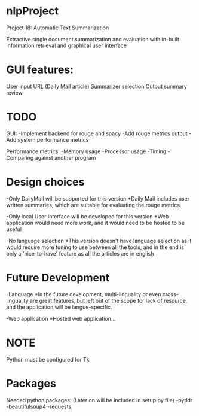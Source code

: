 # nlpProject
Project 18: Automatic Text Summarization

Extractive single document summarization and evaluation with in-built information retrieval and graphical user interface

# GUI features:
User input URL (Daily Mail article)
Summarizer selection
Output summary review


# TODO
GUI:
-Implement backend for rouge and spacy
-Add rouge metrics output
-Add system performance metrics

Performance metrics:
-Memory usage
-Processor usage
-Timing
-Comparing against another program

# Design choices
-Only DailyMail will be supported for this version
    *Daily Mail includes user written summaries, which are suitable for    evaluating the rouge metrics

-Only local User Interface will be developed for this version
    *Web application would need more work, and it would need to be hosted
     to be useful

-No language selection
    *This version doesn't have language selection as it would require more tuning to use between all the tools, and in the end is only a 'nice-to-have' feature as all the articles are in english 

# Future Development
-Language
    *In the future development, multi-linguality or even cross-linguality
    are great features, but left out of the scope for lack of resource,
    and the application will be langue-specific.

-Web application
    *Hosted web application...

# NOTE
Python must be configured for Tk

# Packages
Needed python packages: 
(Later on will be included in setup.py file)
-pytldr
-beautifulsoup4
-requests
